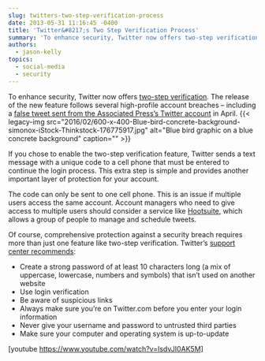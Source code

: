```yaml
---
slug: twitters-two-step-verification-process
date: 2013-05-31 11:16:45 -0400
title: 'Twitter&#8217;s Two Step Verification Process'
summary: 'To enhance security, Twitter now offers two-step verification. The release of the new feature follows several high-profile account breaches &ndash; including a false tweet sent from the Associated Press’s Twitter account in April. If you chose to enable the two-step verification feature, Twitter sends a text message with a unique code to a cell phone that must be'
authors:
  - jason-kelly
topics:
  - social-media
  - security
---
```


To enhance security, Twitter now offers <a href="https://blog.twitter.com/2013/getting-started-login-verification" target="_blank">two-step verification</a>. The release of the new feature follows several high-profile account breaches – including a <a href="http://bigstory.ap.org/article/hackers-compromise-ap-twitter-account" target="_blank">false tweet sent from the Associated Press’s Twitter account</a> in April. {{< legacy-img src="2016/02/600-x-400-Blue-bird-concrete-background-simonox-iStock-Thinkstock-176775917.jpg" alt="Blue bird graphic on a blue concrete background" caption="" >}} 

If you chose to enable the two-step verification feature, Twitter sends a text message with a unique code to a cell phone that must be entered to continue the login process. This extra step is simple and provides another important layer of protection for your account.

The code can only be sent to one cell phone. This is an issue if multiple users access the same account. Account managers who need to give access to multiple users should consider a service like <a href="http://www.hootsuite.com/" target="_blank">Hootsuite</a>, which allows a group of people to manage and schedule tweets.

Of course, comprehensive protection against a security breach requires more than just one feature like two-step verification. Twitter’s <a href="https://support.twitter.com/articles/76036-keeping-your-account-secure" target="_blank">support center recommends</a>:

  * Create a strong password of at least 10 characters long (a mix of uppercase, lowercase, numbers and symbols) that isn’t used on another website
  * Use login verification
  * Be aware of suspicious links
  * Always make sure you’re on Twitter.com before you enter your login information
  * Never give your username and password to untrusted third parties
  * Make sure your computer and operating system is up-to-update

[youtube https://www.youtube.com/watch?v=IsdvJI0AK5M]